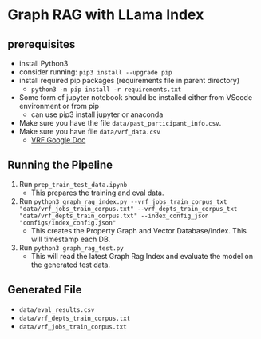 # Graph RAG with LLama Index


## prerequisites
* install Python3
* consider running: `pip3 install --upgrade pip`
* install required pip packages (requirements file in parent directory)
  * `python3 -m pip install -r requirements.txt`
* Some form of jupyter notebook should be installed either from VScode environment or from pip
  * can use pip3 install jupyter or anaconda
* Make sure you have the file `data/past_participant_info.csv`.
* Make sure you have file `data/vrf_data.csv`
    * [VRF Google Doc](https://docs.google.com/spreadsheets/d/1r2YDv79x8mYN38kMj3219y149B0_lgbNJ_-58NzO8jo/edit?gid=842370995#gid=842370995)

## Running the Pipeline
1. Run `prep_train_test_data.ipynb`
    * This prepares the training and eval data.
2. Run `python3 graph_rag_index.py --vrf_jobs_train_corpus_txt "data/vrf_jobs_train_corpus.txt" --vrf_depts_train_corpus_txt "data/vrf_depts_train_corpus.txt" --index_config_json "configs/index_config.json"`
    * This creates the Property Graph and Vector Database/Index. This will timestamp each DB.
3. Run `python3 graph_rag_test.py`
    * This will read the latest Graph Rag Index and evaluate the model on the generated test data.

## Generated File
* `data/eval_results.csv`
* `data/vrf_depts_train_corpus.txt`
* `data/vrf_jobs_train_corpus.txt`


